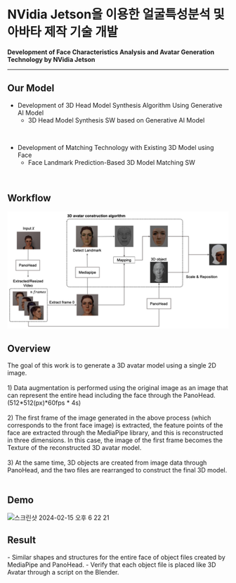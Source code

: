 # NVidia Jetson을 이용한 얼굴특성분석 및 아바타 제작 기술 개발

**Development of Face Characteristics Analysis and Avatar Generation Technology by NVidia Jetson** <br>
***

<h2>Our Model</h2>

- Development of 3D Head Model Synthesis Algorithm Using Generative AI Model<br>
  - 3D Head Model Synthesis SW based on Generative AI Model <br>
<br>

- Development of Matching Technology with Existing 3D Model using Face<br>
  - Face Landmark Prediction-Based 3D Model Matching SW
 
<br>
<h2>Workflow</h2>

<img src="./assets/workflow.png"><br>

<h2>Overview</h2>
The goal of this work is to generate a 3D avatar model using a single 2D image.  <br><br>
1) Data augmentation is performed using the original image as an image that can represent the entire head including the face through the PanoHead. (512*512(px)*60fps * 4s)  <br><br>
2) The first frame of the image generated in the above process (which corresponds to the front face image) is extracted, the feature points of the face are extracted through the MediaPipe library, and this is reconstructed in three dimensions. In this case, the image of the first frame becomes the Texture of the reconstructed 3D avatar model.  <br><br>
3) At the same time, 3D objects are created from image data through PanoHead, and the two files are rearranged to construct the final 3D model.  
<br>
<br>
<h2>Demo</h2>
<img width="729" alt="스크린샷 2024-02-15 오후 6 22 21" src="https://github.com/Media-4-Machine-Laboratory/3D_face_Reconstruction/assets/126739106/3f3998c3-604d-4dbb-9ff0-dc1e0b1b84d5"><br>

<h2>Result</h2>
- Similar shapes and structures for the entire face of object files created by MediaPipe and PanoHead.
- Verify that each object file is placed like 3D Avatar through a script on the Blender.
